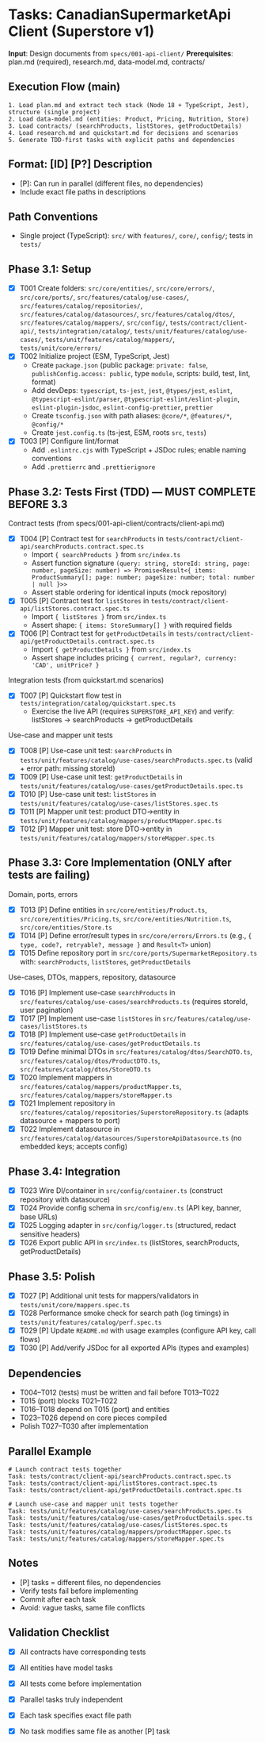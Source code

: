 # Tasks: CanadianSupermarketApi Client (Superstore v1)

**Input**: Design documents from `specs/001-api-client/`
**Prerequisites**: plan.md (required), research.md, data-model.md, contracts/

## Execution Flow (main)

```
1. Load plan.md and extract tech stack (Node 18 + TypeScript, Jest), structure (single project)
2. Load data-model.md (entities: Product, Pricing, Nutrition, Store)
3. Load contracts/ (searchProducts, listStores, getProductDetails)
4. Load research.md and quickstart.md for decisions and scenarios
5. Generate TDD-first tasks with explicit paths and dependencies
```

## Format: [ID] [P?] Description

- [P]: Can run in parallel (different files, no dependencies)
- Include exact file paths in descriptions

## Path Conventions

- Single project (TypeScript): `src/` with `features/`, `core/`, `config/`; tests in `tests/`

## Phase 3.1: Setup

- [x] T001 Create folders: `src/core/entities/`, `src/core/errors/`, `src/core/ports/`, `src/features/catalog/use-cases/`, `src/features/catalog/repositories/`, `src/features/catalog/datasources/`, `src/features/catalog/dtos/`, `src/features/catalog/mappers/`, `src/config/`, `tests/contract/client-api/`, `tests/integration/catalog/`, `tests/unit/features/catalog/use-cases/`, `tests/unit/features/catalog/mappers/`, `tests/unit/core/errors/`
- [x] T002 Initialize project (ESM, TypeScript, Jest)
  - Create `package.json` (public package: `private: false`, `publishConfig.access: public`, type `module`, scripts: build, test, lint, format)
  - Add devDeps: `typescript`, `ts-jest`, `jest`, `@types/jest`, `eslint`, `@typescript-eslint/parser`, `@typescript-eslint/eslint-plugin`, `eslint-plugin-jsdoc`, `eslint-config-prettier`, `prettier`
  - Create `tsconfig.json` with path aliases: `@core/*`, `@features/*`, `@config/*`
  - Create `jest.config.ts` (ts-jest, ESM, roots `src`, `tests`)
- [x] T003 [P] Configure lint/format
  - Add `.eslintrc.cjs` with TypeScript + JSDoc rules; enable naming conventions
  - Add `.prettierrc` and `.prettierignore`

## Phase 3.2: Tests First (TDD) — MUST COMPLETE BEFORE 3.3

Contract tests (from specs/001-api-client/contracts/client-api.md)
- [x] T004 [P] Contract test for `searchProducts` in `tests/contract/client-api/searchProducts.contract.spec.ts`
  - Import `{ searchProducts }` from `src/index.ts`
  - Assert function signature `(query: string, storeId: string, page: number, pageSize: number) => Promise<Result<{ items: ProductSummary[]; page: number; pageSize: number; total: number | null }>>`
  - Assert stable ordering for identical inputs (mock repository)
- [x] T005 [P] Contract test for `listStores` in `tests/contract/client-api/listStores.contract.spec.ts`
  - Import `{ listStores }` from `src/index.ts`
  - Assert shape: `{ items: StoreSummary[] }` with required fields
- [x] T006 [P] Contract test for `getProductDetails` in `tests/contract/client-api/getProductDetails.contract.spec.ts`
  - Import `{ getProductDetails }` from `src/index.ts`
  - Assert shape includes pricing `{ current, regular?, currency: 'CAD', unitPrice? }`

Integration tests (from quickstart.md scenarios)
- [x] T007 [P] Quickstart flow test in `tests/integration/catalog/quickstart.spec.ts`
  - Exercise the live API (requires `SUPERSTORE_API_KEY`) and verify: listStores → searchProducts → getProductDetails

Use-case and mapper unit tests
- [x] T008 [P] Use-case unit test: `searchProducts` in `tests/unit/features/catalog/use-cases/searchProducts.spec.ts` (valid + error path: missing storeId)
- [x] T009 [P] Use-case unit test: `getProductDetails` in `tests/unit/features/catalog/use-cases/getProductDetails.spec.ts`
- [x] T010 [P] Use-case unit test: `listStores` in `tests/unit/features/catalog/use-cases/listStores.spec.ts`
- [x] T011 [P] Mapper unit test: product DTO→entity in `tests/unit/features/catalog/mappers/productMapper.spec.ts`
- [x] T012 [P] Mapper unit test: store DTO→entity in `tests/unit/features/catalog/mappers/storeMapper.spec.ts`

## Phase 3.3: Core Implementation (ONLY after tests are failing)

Domain, ports, errors
- [x] T013 [P] Define entities in `src/core/entities/Product.ts`, `src/core/entities/Pricing.ts`, `src/core/entities/Nutrition.ts`, `src/core/entities/Store.ts`
- [x] T014 [P] Define error/result types in `src/core/errors/Errors.ts` (e.g., `{ type, code?, retryable?, message }` and `Result<T>` union)
- [x] T015 Define repository port in `src/core/ports/SupermarketRepository.ts` with: `searchProducts`, `listStores`, `getProductDetails`

Use-cases, DTOs, mappers, repository, datasource
- [x] T016 [P] Implement use-case `searchProducts` in `src/features/catalog/use-cases/searchProducts.ts` (requires storeId, user pagination)
- [x] T017 [P] Implement use-case `listStores` in `src/features/catalog/use-cases/listStores.ts`
- [x] T018 [P] Implement use-case `getProductDetails` in `src/features/catalog/use-cases/getProductDetails.ts`
- [x] T019 Define minimal DTOs in `src/features/catalog/dtos/SearchDTO.ts`, `src/features/catalog/dtos/ProductDTO.ts`, `src/features/catalog/dtos/StoreDTO.ts`
- [x] T020 Implement mappers in `src/features/catalog/mappers/productMapper.ts`, `src/features/catalog/mappers/storeMapper.ts`
- [x] T021 Implement repository in `src/features/catalog/repositories/SuperstoreRepository.ts` (adapts datasource + mappers to port)
- [x] T022 Implement datasource in `src/features/catalog/datasources/SuperstoreApiDatasource.ts` (no embedded keys; accepts config)

## Phase 3.4: Integration

- [x] T023 Wire DI/container in `src/config/container.ts` (construct repository with datasource)
- [x] T024 Provide config schema in `src/config/env.ts` (API key, banner, base URLs)
- [x] T025 Logging adapter in `src/config/logger.ts` (structured, redact sensitive headers)
- [x] T026 Export public API in `src/index.ts` (listStores, searchProducts, getProductDetails)

## Phase 3.5: Polish

- [x] T027 [P] Additional unit tests for mappers/validators in `tests/unit/core/mappers.spec.ts`
- [x] T028 Performance smoke check for search path (log timings) in `tests/unit/features/catalog/perf.spec.ts`
- [x] T029 [P] Update `README.md` with usage examples (configure API key, call flows)
- [x] T030 [P] Add/verify JSDoc for all exported APIs (types and examples)

## Dependencies

- T004–T012 (tests) must be written and fail before T013–T022
- T015 (port) blocks T021–T022
- T016–T018 depend on T015 (port) and entities
- T023–T026 depend on core pieces compiled
- Polish T027–T030 after implementation

## Parallel Example

```
# Launch contract tests together
Task: tests/contract/client-api/searchProducts.contract.spec.ts
Task: tests/contract/client-api/listStores.contract.spec.ts
Task: tests/contract/client-api/getProductDetails.contract.spec.ts

# Launch use-case and mapper unit tests together
Task: tests/unit/features/catalog/use-cases/searchProducts.spec.ts
Task: tests/unit/features/catalog/use-cases/getProductDetails.spec.ts
Task: tests/unit/features/catalog/use-cases/listStores.spec.ts
Task: tests/unit/features/catalog/mappers/productMapper.spec.ts
Task: tests/unit/features/catalog/mappers/storeMapper.spec.ts
```

## Notes

- [P] tasks = different files, no dependencies
- Verify tests fail before implementing
- Commit after each task
- Avoid: vague tasks, same file conflicts

## Validation Checklist

- [x] All contracts have corresponding tests
- [x] All entities have model tasks
- [x] All tests come before implementation
- [x] Parallel tasks truly independent
- [x] Each task specifies exact file path
- [x] No task modifies same file as another [P] task

